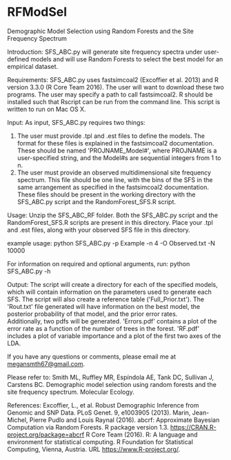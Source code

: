 # RFModSel
Demographic Model Selection using Random Forests and the Site Frequency Spectrum

Introduction:
SFS_ABC.py will generate site frequency spectra under user-defined models and will use Random Forests to select the best model for an empirical dataset. 


Requirements:
SFS_ABC.py uses fastsimcoal2 (Excoffier et al. 2013) and R version 3.3.0 (R Core Team 2016).
The user will want to download these two programs.  The user may specify a path to call 
fastsimcoal2. R should be installed such that Rscript can be run from the command line. 
This script is written to run on Mac OS X. 


Input: 
As input, SFS_ABC.py requires two things: 
1.  The user must provide .tpl and .est files to define the models.  The format for these
    files is explained in the fastsimcoal2 documentation. These should be named 
    'PROJNAME_Model#', where PROJNAME is a user-specified string, and the Model#s
    are sequential integers from 1 to n. 
2.  The user must provide an observed multidimensional site frequency spectrum.  This 
    file should be one line, with the bins of the SFS in the same arrangement as specified 
    in the fastsimcoal2 documentation.
These files should be present in the working directory with the SFS_ABC.py script and
the RandomForest_SFS.R script.  

Usage: 
Unzip the SFS_ABC_RF folder.  Both the SFS_ABC.py script and the RandomForest_SFS.R scripts
are present in this directory.  Place your .tpl and .est files, along with your observed SFS
file in this directory. 

example usage: 
python SFS_ABC.py -p Example -n 4 -O Observed.txt -N 10000

For information on required and optional arguments, run:
python SFS_ABC.py -h

Output: 
The script will create a directory for each of the specified models, which will contain
information on the parameters used to generate each SFS.  The script will also create a 
reference table ('Full_Prior.txt').  The 'Rout.txt' file generated will have information on 
the best model, the posterior probability of that model, and the prior error rates.  
Additionally, two pdfs will be generated.  'Errors.pdf' contains a plot of the error rate 
as a function of the number of trees in the forest.  'RF.pdf' includes a plot of variable
importance and a plot of the first two axes of the LDA.

If you have any questions or comments, please email me at megansmth67@gmail.com.

Please refer to: Smith ML, Ruffley MR, Espíndola AE, Tank DC, Sullivan J, Carstens BC. Demographic model selection using random forests and the site frequency spectrum. Molecular Ecology.

References: 
Excoffier, L., et al. Robust Demographic Inference from Genomic and SNP Data. PLoS 
    Genet. 9, e1003905 (2013).
Marin, Jean-Michel, Pierre Pudlo and Louis Raynal (2016). abcrf: Approximate Bayesian 
    Computation via Random Forests. R package version 1.3. 
    https://CRAN.R-project.org/package=abcrf
R Core Team (2016). R: A language and environment for statistical computing. R Foundation 
    for Statistical Computing, Vienna, Austria. URL https://www.R-project.org/.
